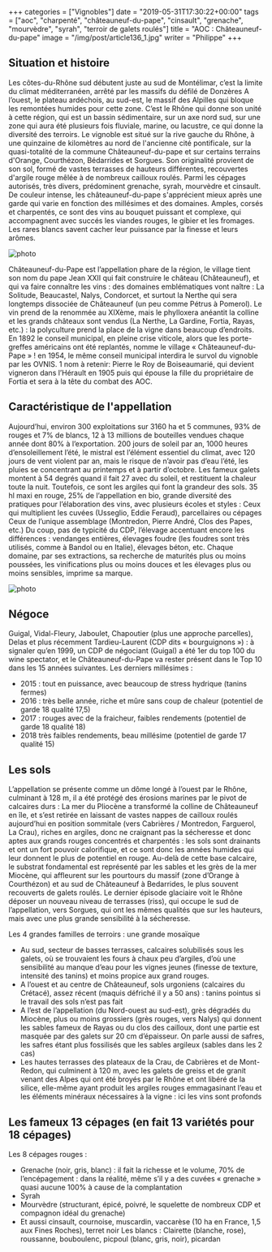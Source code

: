 +++
categories = ["Vignobles"]
date = "2019-05-31T17:30:22+00:00"
tags = ["aoc", "charpenté", "châteauneuf-du-pape", "cinsault", "grenache", "mourvèdre", "syrah", "terroir de galets roulés"] 
title = "AOC : Châteauneuf-du-pape"
image = "/img/post/article136_1.jpg"
writer = "Philippe"
+++

## Situation et histoire

Les côtes-du-Rhône sud débutent juste au sud de Montélimar, c’est la limite du climat méditerranéen, arrêté par les massifs du défilé de Donzères A l’ouest, le plateau ardéchois, au sud-est, le massif des Alpilles qui bloque les remontées humides pour cette zone. C’est le Rhône qui donne son unité à cette région, qui est un bassin sédimentaire, sur un axe nord sud, sur une zone qui aura été plusieurs fois fluviale, marine, ou lacustre, ce qui donne la diversité des terroirs.
Le vignoble est situé sur la rive gauche du Rhône, à une quinzaine de kilomètres au nord de l'ancienne cité pontificale, sur la quasi-totalité de la commune Châteauneuf-du-pape et sur certains terrains d'Orange, Courthézon, Bédarrides et Sorgues. Son originalité provient de son sol, formé de vastes terrasses de hauteurs différentes, recouvertes d'argile rouge mêlée à de nombreux cailloux roulés. Parmi les cépages autorisés, très divers, prédominent grenache, syrah, mourvèdre et cinsault. De couleur intense, les châteauneuf-du-pape s'apprécient mieux après une garde qui varie en fonction des millésimes et des domaines. Amples, corsés et charpentés, ce sont des vins au bouquet puissant et complexe, qui accompagnent avec succés les viandes rouges, le gibier et les fromages. Les rares blancs savent cacher leur puissance par la finesse et leurs arômes.

![photo][2]

Châteauneuf-du-Pape est l’appellation phare de la région, le village tient son nom du pape Jean XXII qui fait construire le château (Châteauneuf), et qui va faire connaître les vins : des domaines emblématiques vont naître : La Solitude, Beaucastel, Nalys, Condorcet, et surtout la Nerthe qui sera longtemps dissociée de Châteauneuf  (un peu comme Pétrus à Pomerol). Le vin prend de la renommée au XIXème, mais le phylloxera anéantit la colline et les grands châteaux sont vendus (La Nerthe, La Gardine, Fortia, Rayas, etc.) : la polyculture prend la place de la vigne dans beaucoup d’endroits.
En 1892 le conseil municipal, en pleine crise viticole, alors que les porte-greffes américains ont été replantés, nomme le village « Châteauneuf-du-Pape » ! en 1954, le même conseil municipal interdira le survol du vignoble par les OVNIS.
1 nom à retenir: Pierre le Roy de Boiseaumarié, qui devient vigneron dans l’Hérault en 1905 puis qui épouse la fille du propriétaire de Fortia et sera à la tête du combat des AOC.

## Caractéristique de l'appellation

Aujourd’hui, environ 300 exploitations sur 3160 ha et 5 communes, 93% de rouges et 7% de blancs, 12 à 13 millions de bouteilles vendues chaque année dont 80% à l’exportation.
200 jours de soleil par an, 1000 heures d’ensoleillement l’été, le mistral est l’élément essentiel du climat, avec 120 jours de vent violent par an,  mais le risque de n’avoir pas d’eau l’été, les pluies se concentrant au printemps et à partir d’octobre. Les fameux galets montent à 54 degrés quand il fait 27 avec du soleil, et restituent la chaleur toute la nuit. Toutefois, ce sont les argiles qui font la grandeur des sols.
35 hl maxi en rouge, 25% de l’appellation en bio, grande diversité des pratiques pour l’élaboration des vins, avec plusieurs écoles et styles :
Ceux qui multiplient les cuvées (Usseglio, Eddie Feraud), parcellaires ou cépages
Ceux de l’unique assemblage (Montredon, Pierre André, Clos des Papes, etc.)
Du coup, pas de typicité du CDP, l’élevage accentuant encore les différences : vendanges entières, élevages foudre (les foudres sont très utilisés, comme à Bandol ou en Italie), élevages béton, etc. Chaque domaine, par ses extractions, sa recherche de maturités plus ou moins poussées, les vinifications plus ou moins douces et les élevages plus ou moins sensibles, imprime sa marque.

![photo][1]

## Négoce

Guigal, Vidal-Fleury, Jaboulet, Chapoutier (plus une approche parcelles), Delas et plus récemment Tardieu-Laurent (CDP dits « bourguignons ») : à signaler qu’en 1999, un CDP de négociant (Guigal) a été 1er du top 100 du wine spectator, et le Châteauneuf-du-Pape va rester présent dans le Top 10 dans les 15 années suivantes.
Les derniers millésimes :

* 2015 : tout en puissance, avec beaucoup de stress hydrique (tanins fermes)
* 2016 : très belle année, riche et mûre sans coup de chaleur (potentiel de garde 18 qualité 17,5)
* 2017 : rouges avec de la fraicheur, faibles rendements (potentiel de garde 18 qualité 18)
* 2018 très faibles rendements, beau millésime (potentiel de garde 17 qualité 15)

## Les sols

L’appellation se présente comme un dôme longé à l’ouest par le Rhône, culminant à 128 m, il a été protégé des érosions marines par le pivot de calcaires durs : La mer du Pliocène a transformé la colline de Châteauneuf en île, et s’est retirée en laissant de vastes nappes de cailloux roulés aujourd’hui en position sommitale (vers Cabrières / Montredon, Farguerol, La Crau), riches en argiles, donc ne craignant pas la sécheresse et donc aptes aux grands rouges concentrés et charpentés : les sols sont drainants et ont un fort pouvoir calorifique, et ce sont donc les années humides qui leur donnent le plus de potentiel en rouge. Au-delà de cette base calcaire, le substrat fondamental est représenté par les sables et les grès de la mer Miocène, qui affleurent sur les pourtours du massif (zone d’Orange à Courthézon) et au sud de Châteauneuf à Bedarrides, le plus souvent recouverts de galets roulés.
Le dernier épisode glaciaire voit le Rhône déposer un nouveau niveau de terrasses (riss), qui occupe le sud de l’appellation, vers Sorgues, qui ont les mêmes qualités que sur les hauteurs, mais avec une plus grande sensibilité à la sécheresse.

Les 4 grandes familles de terroirs : une grande mosaïque

* Au sud, secteur de basses terrasses, calcaires solubilisés sous les galets, où se trouvaient les fours à chaux peu d’argiles, d’où une sensibilité au manque d’eau pour les vignes jeunes (finesse de texture, intensité des tanins) et moins propice aux grand rouges.
* A l’ouest et au centre de Châteauneuf, sols urgoniens (calcaires du Crétacé), assez récent (maquis défriché il y a 50 ans) : tanins pointus si le travail des sols n’est pas fait
* A l’est de l’appellation (du Nord-ouest au sud-est), grès dégradés du Miocène, plus ou moins grossiers (grès rouges, vers Nalys) qui donnent les sables fameux de Rayas ou du clos des cailloux, dont une partie est masquée par des galets sur 20 cm d’épaisseur. On parle aussi de safres, les safres étant plus fossilisés que les sables argileux (sables dans les 2 cas)
* Les hautes terrasses des plateaux de la Crau, de Cabrières et de Mont-Redon, qui culminent à 120 m, avec les galets de greiss et de granit venant des Alpes qui ont été broyés par le Rhône et ont libéré de la silice, elle-même ayant produit les argiles rouges emmagasinant l’eau et les éléments minéraux nécessaires à la vigne : ici les vins sont profonds

## Les fameux 13 cépages (en fait 13 variétés pour 18 cépages)

Les 8 cépages rouges :

* Grenache (noir, gris, blanc) : il fait la richesse et le volume, 70% de l’encépagement : dans la réalité, même s’il y a des cuvées « grenache » quasi aucune 100% à cause de la complantation
* Syrah
* Mourvèdre (structurant, épicé, poivré, le squelette de nombreux CDP et compagnon idéal du grenache)
* Et aussi cinsault, cournoise, muscardin, vaccarèse (10 ha en France, 1,5 aux Fines Roches), terret noir
Les blancs : Clairette (blanche, rose), roussanne, bouboulenc, picpoul (blanc, gris, noir), picardan

[1]: /img/post/article136_1.jpg
[2]: /img/post/article136_2.jpg
